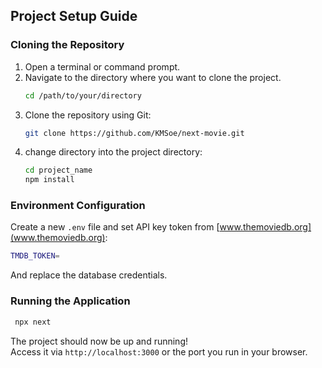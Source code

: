 ## Project Setup Guide

### Cloning the Repository

1. Open a terminal or command prompt.
2. Navigate to the directory where you want to clone the project.
   ```sh
   cd /path/to/your/directory
   ```
3. Clone the repository using Git:
   ```sh
   git clone https://github.com/KMSoe/next-movie.git
   ```
4. change directory into the project directory:
   ```sh
   cd project_name
   npm install
   ```


### Environment Configuration

Create a new `.env` file and set API key token from [www.themoviedb.org](www.themoviedb.org):
   ```sh
   TMDB_TOKEN=
   ```

   And replace the database credentials.


### Running the Application

   ```sh
    npx next
   ```

The project should now be up and running! <br/>
Access it via `http://localhost:3000` or the port you run in your browser.